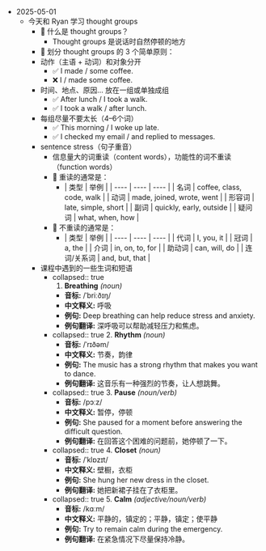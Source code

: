 - 2025-05-01
	- 今天和 Ryan 学习 thought groups
		- 🌟 什么是 thought groups？
			- Thought groups 是说话时自然停顿的地方
		- 🎯 划分 thought groups 的 3 个简单原则：
		- 动作（主语 + 动词）和对象分开
			- ✅ I made / some coffee.
			- ❌ I / made some coffee.
		- 时间、地点、原因… 放在一组或单独成组
			- ✅ After lunch / I took a walk.
			- ✅ I took a walk / after lunch.
		- 每组尽量不要太长（4–6个词）
			- ✅ This morning / I woke up late.
			- ✅ I checked my email / and replied to messages.
		- sentence stress（句子重音）
			- 信息量大的词重读（content words），功能性的词不重读（function words）
			- 🎯 重读的通常是：
				- | 类型 | 举例 |
				  | ---- | ---- | ---- |
				  | 名词 | coffee, class, code, walk |
				  | 动词 | made, joined, wrote, went |
				  | 形容词 | late, simple, short |
				  | 副词 | quickly, early, outside |
				  | 疑问词 | what, when, how |
			- 🚫 不重读的通常是：
				- | 类型 | 举例 |
				  | ---- | ---- | ---- |
				  | 代词 | I, you, it |
				  | 冠词 | a, the |
				  | 介词 | in, on, to, for |
				  | 助动词 | can, will, do |
				  | 连词/关系词 | and, but, that |
		- 课程中遇到的一些生词和短语
			- collapsed:: true
			  1. **Breathing** *(noun)*
				- **音标:** /ˈbriːðɪŋ/
				- **中文释义:** 呼吸
				- **例句:** Deep breathing can help reduce stress and anxiety.
				- **例句翻译:** 深呼吸可以帮助减轻压力和焦虑。
			- collapsed:: true
			  2. **Rhythm** *(noun)*
				- **音标:** /ˈrɪðəm/
				- **中文释义:** 节奏，韵律
				- **例句:** The music has a strong rhythm that makes you want to dance.
				- **例句翻译:** 这音乐有一种强烈的节奏，让人想跳舞。
			- collapsed:: true
			  3. **Pause** *(noun/verb)*
				- **音标:** /pɔːz/
				- **中文释义:** 暂停，停顿
				- **例句:** She paused for a moment before answering the difficult question.
				- **例句翻译:** 在回答这个困难的问题前，她停顿了一下。
			- collapsed:: true
			  4. **Closet** *(noun)*
				- **音标:** /ˈklɒzɪt/
				- **中文释义:** 壁橱，衣柜
				- **例句:** She hung her new dress in the closet.
				- **例句翻译:** 她把新裙子挂在了衣柜里。
			- collapsed:: true
			  5. **Calm** *(adjective/noun/verb)*
				- **音标:** /kɑːm/
				- **中文释义:** 平静的，镇定的；平静，镇定；使平静
				- **例句:** Try to remain calm during the emergency.
				- **例句翻译:** 在紧急情况下尽量保持冷静。